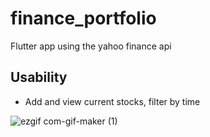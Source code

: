# finance_portfolio

Flutter app using the yahoo finance api

## Usability

- Add and view current stocks, filter by time

![ezgif com-gif-maker (1)](https://user-images.githubusercontent.com/20605906/176925643-8385c939-5ff9-4d0a-a2ef-ad5d3b87b2dd.gif)

